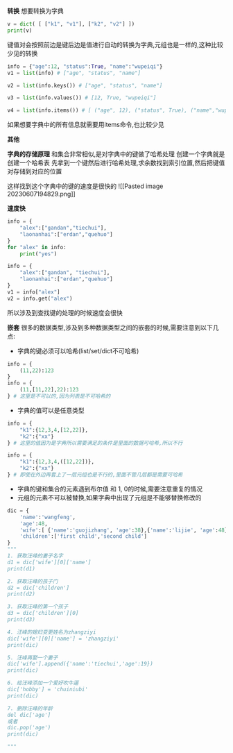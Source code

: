 **转换**
想要转换为字典
```python
v = dict( [ ["k1", "v1"], ["k2", "v2"] ])
print(v)
```

键值对会按照前边是键后边是值进行自动的转换为字典,元组也是一样的,这种比较少见的转换

```python
info = {"age":12, "status":True, "name":"wupeiqi"}
v1 = list(info) # ["age", "status", "name"]

v2 = list(info.keys()) # ["age", "status", "name"]

v3 = list(info.values()) # [12, True, "wupeiqi"]

v4 = list(info.items()) # [ ("age", 12), ("status", True), ("name","wupeiqi") ]
```
如果想要字典中的所有信息就需要用items命令,也比较少见

**其他**

**字典的存储原理**
和集合非常相似,是对字典中的键做了哈希处理
创建一个字典就是创建一个哈希表
先拿到一个键然后进行哈希处理,求余数找到索引位置,然后把键值对存储到对应的位置

这样找到这个字典中的键的速度是很快的
![[Pasted image 20230607194829.png]]

**速度快**
```python
info = {
	"alex":["gandan","tiechui"],
	"laonanhai":["erdan","quehuo"]
}
for "alex" in info:
	print("yes")
```
```python
info = {
	"alex":["gandan", "tiechui"],
	"laonanhai":["erdan","quehuo"]
}
v1 = info["alex"]
v2 = info.get("alex")
```
所以涉及到查找键的处理的时候速度会很快

**嵌套**
很多的数据类型,涉及到多种数据类型之间的嵌套的时候,需要注意到以下几点:
- 字典的键必须可以哈希(list/set/dict不可哈希)
```python
info = {
	(11,22):123
}
info = {
	(11,[11,22],22):123
} # 这里是不可以的,因为列表是不可哈希的
```

- 字典的值可以是任意类型
```python
info = {
	"k1":{12,3,4,[12,22]},
	"k2":{"xx"}
} # 这里的值因为是字典所以需要满足的条件是里面的数据可哈希,所以不行
```
```python
info = {
	"k1":{12,3,4,([12,22])},
	"k2":{"xx"}
} # 即使在外边再套上了一层元组也是不行的,里面不管几层都是需要可哈希
```

 - 字典的键和集合的元素遇到布尔值 和 1, 0的时候,需要注意重复的情况
-  元组的元素不可以被替换,如果字典中出现了元组是不能够替换修改的

```python
dic = {
	'name':'wangfeng',
	'age':48,
	'wife':[ {'name':'guojizhang', 'age':38},{'name':'lijie', 'age':48} ],
	'children':['first child','second child']
}
"""
1. 获取汪峰的妻子名字
d1 = dic['wife'][0]['name']
print(d1)

2. 获取汪峰的孩子门
d2 = dic['children']
print(d2)

3. 获取汪峰的第一个孩子
d3 = dic['children'][0]
print(d3)

4. 汪峰的媳妇变更姓名为zhangziyi
dic['wife'][0]['name'] = 'zhangziyi'
print(dic)

5. 汪峰再娶一个妻子
dic['wife'].append({'name':'tiechui','age':19})
print(dic)

6. 给汪峰添加一个爱好吹牛逼
dic['hobby'] = 'chuiniubi'
print(dic)

7. 删除汪峰的年龄
del dic['age']
或者
dic.pop('age')
print(dic)

"""
```
